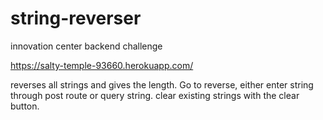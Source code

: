 # string-reverser
innovation center backend challenge 

https://salty-temple-93660.herokuapp.com/

reverses all strings and gives the length.
Go to reverse, either enter string through post route or query string. clear existing strings with the clear button.
